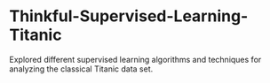 # Thinkful-Supervised-Learning-Titanic
Explored different supervised learning algorithms and techniques for analyzing the classical Titanic data set.
